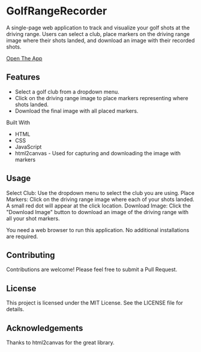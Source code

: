# GolfRangeRecorder

A single-page web application to track and visualize your golf shots at the driving range. Users can select a club, place markers on the driving range image where their shots landed, and download an image with their recorded shots.

[Open The App](https://kyleprotho.github.io/GolfRangeRecorder/)

## Features

* Select a golf club from a dropdown menu.
* Click on the driving range image to place markers representing where shots landed.
* Download the final image with all placed markers.

Built With
* HTML
* CSS
* JavaScript
* html2canvas - Used for capturing and downloading the image with markers

## Usage

Select Club: Use the dropdown menu to select the club you are using.
Place Markers: Click on the driving range image where each of your shots landed. A small red dot will appear at the click location.
Download Image: Click the "Download Image" button to download an image of the driving range with all your shot markers.

You need a web browser to run this application. No additional installations are required. 

## Contributing

Contributions are welcome! Please feel free to submit a Pull Request.

## License

This project is licensed under the MIT License. See the LICENSE file for details.

## Acknowledgements

Thanks to html2canvas for the great library.
